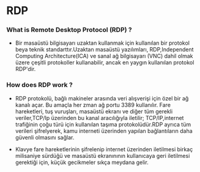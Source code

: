 # RDP

### What is Remote Desktop Protocol (RDP) ?

- Bir masaüstü bilgisayarı uzaktan kullanmak için kullanılan bir protokol beya teknik standarttır.Uzaktan masaüstü yazılımları, RDP,Independent Computing Architecture(ICA) ve sanal ağ bilgisayarı (VNC) dahil olmak üzere çeşitli protokoller kullanabilir, ancak en yaygın kullanılan protokol RDP'dir.


### How does RDP work ?
- RDP protokolü, bağlı makineler arasında veri alışverişi için özel bir ağ kanalı açar. Bu amaçla her zman ağ portu 3389 kullanılır. Fare hareketleri, tuş vuruşları, masaüstü ekranı ve diğer tüm gerekli veriler,TCP/Ip üzerinden bu kanal aracılığıyla iletilir; TCP/IP,internet trafiğinin çoğu türü için kullanılan taşıma protokolüdür.RDP ayrıca tüm verileri şifrelyerek, kamu interneti üzerinden yapılan bağlantıların daha güvenli olmasını sağlar.

- Klavye fare hareketlerinin şifrelenip internet üzerinden iletilmesi birkaç milisaniye sürdüğü ve masaüstü ekranınının kullanıcaya geri iletilmesi gerektiği için, küçük gecikmeler sıkça meydana gelir.
